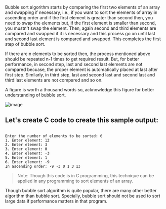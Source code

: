Bubble sort algorithm starts by comparing the first two elements of an array and swapping if necessary, i.e., 
if you want to sort the elements of array in ascending order and if the first element is greater than second then, 
you need to swap the elements but, if the first element is smaller than second, you mustn't swap the element. 
Then, again second and third elements are compared and swapped if it is necessary and this process go on until last and 
second last element is compared and swapped. This completes the first step of bubble sort.

If there are n elements to be sorted then, the process mentioned above should be repeated n-1 times to get required result. 
But, for better performance, in second step, last and second last elements are not compared becuase, 
the proper element is automatically placed at last after first step. 
Similarly, in third step, last and second last and second last and third last elements are not compared and so on.

A figure is worth a thousand words so, acknowledge this figure for better understanding of bubble sort.

![image](https://user-images.githubusercontent.com/47218880/52729449-d35d4280-2f7e-11e9-9bbc-bcfbca68af4f.png)

## Let's create C code to create this sample output:

```

Enter the number of elements to be sorted: 6
1. Enter element: 12
2. Enter element: 3
3. Enter element: 0
4. Enter element: -3
5. Enter element: 1
6. Enter element: -9
In ascending order: -9 -3 0 1 3 13
```

> Note: Though this code is in C programming, this technique can be applied in any programming to sort elements of an array.

Though bubble sort algorithm is quite popular, there are many other better algorithm than bubble sort. Specially, bubble sort should not be used to sort large data if performance matters in that program.

